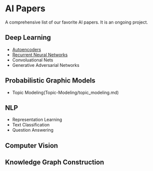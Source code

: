# AI Papers

A comprehensive list of our favorite AI papers. It is an ongoing project.

## Deep Learning
- [Autoencoders](AE/AE.md)
- [Recurrent Neural Networks](RNN/RNN.md)
- Convoluational Nets
- Generative Adversarial Networks


## Probabilistic Graphic Models
- Topic Modeling(Topic-Modeling/topic_modeling.md)

## NLP
- Representation Learning
- Text Classification
- Question Answering

## Computer Vision

## Knowledge Graph Construction
